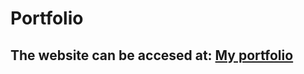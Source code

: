 # Portfolio

## The website can be accesed at: [My portfolio](https://sushantjha78.github.io/portfolio/)
